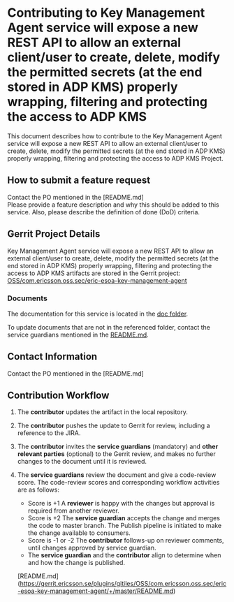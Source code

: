 # Contributing to Key Management Agent service will expose a new REST API to allow an external client/user to create, delete, modify the permitted secrets (at the end stored in ADP KMS)  properly wrapping, filtering and protecting the access to ADP KMS

This document describes how to contribute to the Key Management Agent service will expose a new REST API to allow an external client/user to create, delete, modify the permitted secrets (at the end stored in ADP KMS)  properly wrapping, filtering and protecting the access to ADP KMS Project.

## How to submit a feature request
Contact the PO mentioned in the [README.md]  
Please provide a feature description and why this should be added to this service. Also, please describe the definition of done (DoD) criteria.

## Gerrit Project Details  
Key Management Agent service will expose a new REST API to allow an external client/user to create, delete, modify the permitted secrets (at the end stored in ADP KMS)  properly wrapping, filtering and protecting the access to ADP KMS artifacts are stored in the Gerrit project: [OSS/com.ericsson.oss.sec/eric-esoa-key-management-agent](https://gerrit.ericsson.se/#/admin/projects/OSS/com.ericsson.oss.sec/eric-esoa-key-management-agent)
  
### Documents

The documentation for this service is located in the [doc folder](https://gerrit.ericsson.se/plugins/gitiles/OSS/com.ericsson.oss.sec/eric-esoa-key-management-agent/+/master/doc).

To update documents that are not in the referenced folder, contact the service guardians mentioned in the [README.md](https://gerrit.ericsson.se/plugins/gitiles/OSS/com.ericsson.oss.sec/eric-esoa-key-management-agent/+/master/README.md).

## Contact Information
Contact the PO mentioned in the [README.md]


## Contribution Workflow
1. The **contributor** updates the artifact in the local repository.
2. The **contributor** pushes the update to Gerrit for review, including a reference to the JIRA.
3. The **contributor** invites the **service guardians** (mandatory) and **other relevant parties** (optional) to the Gerrit review, and makes no further changes to the document until it is reviewed.
4. The **service guardians** review the document and give a code-review score.
The code-review scores and corresponding workflow activities are as follows:
    - Score is +1
        A **reviewer** is happy with the changes but approval is required from another reviewer.
    - Score is +2
        The **service guardian** accepts the change and merges the code to master branch. The Publish pipeline is initiated to make the change available to consumers.
    - Score is -1 or -2
        The **contributor** follows-up on reviewer comments, until changes approved by service guardian.
    - The **service guardian** and the **contributor** align to determine when and how the change is published.

   [README.md] (https://gerrit.ericsson.se/plugins/gitiles/OSS/com.ericsson.oss.sec/eric-esoa-key-management-agent/+/master/README.md)